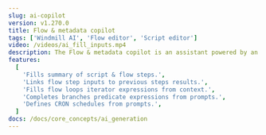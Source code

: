 ```yaml
---
slug: ai-copilot
version: v1.270.0
title: Flow & metadata copilot
tags: ['Windmill AI', 'Flow editor', 'Script editor']
video: /videos/ai_fill_inputs.mp4
description: The Flow & metadata copilot is an assistant powered by an OpenAI resource that simplifies your script & flows building experience by population fields (summaries, descriptions, step input expressions) automatically based on context and prompts.
features:
  [
    'Fills summary of script & flow steps.',
    'Links flow step inputs to previous steps results.',
    'Fills flow loops iterator expressions from context.',
    'Completes branches predicate expressions from prompts.',
    'Defines CRON schedules from prompts.',
  ]
docs: /docs/core_concepts/ai_generation
---
```

